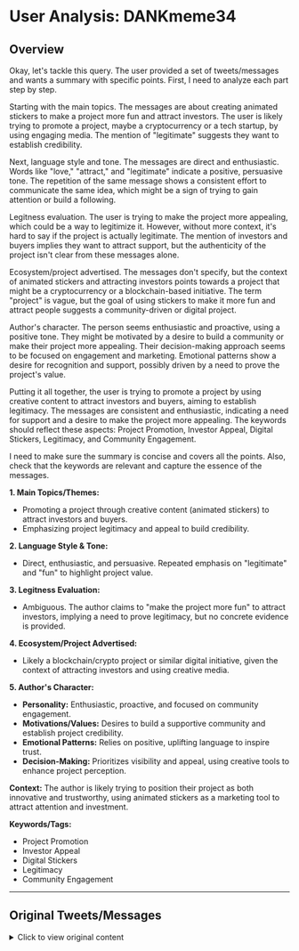 # User Analysis: DANKmeme34

## Overview

<think>
Okay, let's tackle this query. The user provided a set of tweets/messages and wants a summary with specific points. First, I need to analyze each part step by step.

Starting with the main topics. The messages are about creating animated stickers to make a project more fun and attract investors. The user is likely trying to promote a project, maybe a cryptocurrency or a tech startup, by using engaging media. The mention of "legitimate" suggests they want to establish credibility.

Next, language style and tone. The messages are direct and enthusiastic. Words like "love," "attract," and "legitimate" indicate a positive, persuasive tone. The repetition of the same message shows a consistent effort to communicate the same idea, which might be a sign of trying to gain attention or build a following.

Legitness evaluation. The user is trying to make the project more appealing, which could be a way to legitimize it. However, without more context, it's hard to say if the project is actually legitimate. The mention of investors and buyers implies they want to attract support, but the authenticity of the project isn't clear from these messages alone.

Ecosystem/project advertised. The messages don't specify, but the context of animated stickers and attracting investors points towards a project that might be a cryptocurrency or a blockchain-based initiative. The term "project" is vague, but the goal of using stickers to make it more fun and attract people suggests a community-driven or digital project.

Author's character. The person seems enthusiastic and proactive, using a positive tone. They might be motivated by a desire to build a community or make their project more appealing. Their decision-making approach seems to be focused on engagement and marketing. Emotional patterns show a desire for recognition and support, possibly driven by a need to prove the project's value.

Putting it all together, the user is trying to promote a project by using creative content to attract investors and buyers, aiming to establish legitimacy. The messages are consistent and enthusiastic, indicating a need for support and a desire to make the project more appealing. The keywords should reflect these aspects: Project Promotion, Investor Appeal, Digital Stickers, Legitimacy, and Community Engagement.

I need to make sure the summary is concise and covers all the points. Also, check that the keywords are relevant and capture the essence of the messages.
</think>

**1. Main Topics/Themes:**  
- Promoting a project through creative content (animated stickers) to attract investors and buyers.  
- Emphasizing project legitimacy and appeal to build credibility.  

**2. Language Style & Tone:**  
- Direct, enthusiastic, and persuasive. Repeated emphasis on "legitimate" and "fun" to highlight project value.  

**3. Legitness Evaluation:**  
- Ambiguous. The author claims to "make the project more fun" to attract investors, implying a need to prove legitimacy, but no concrete evidence is provided.  

**4. Ecosystem/Project Advertised:**  
- Likely a blockchain/crypto project or similar digital initiative, given the context of attracting investors and using creative media.  

**5. Author's Character:**  
- **Personality:** Enthusiastic, proactive, and focused on community engagement.  
- **Motivations/Values:** Desires to build a supportive community and establish project credibility.  
- **Emotional Patterns:** Relies on positive, uplifting language to inspire trust.  
- **Decision-Making:** Prioritizes visibility and appeal, using creative tools to enhance project perception.  

**Context:** The author is likely trying to position their project as both innovative and trustworthy, using animated stickers as a marketing tool to attract attention and investment.  

**Keywords/Tags:**  
- Project Promotion  
- Investor Appeal  
- Digital Stickers  
- Legitimacy  
- Community Engagement
---
## Original Tweets/Messages

<details>
<summary>Click to view original content</summary>

| Type | Content |
|------|---------|
| messages | Are you the dev |
| messages | I would love to make animated based stickers that will make the project more fun and attract investors/buyers that will know that your project is legitimate |
| messages | /start |
| messages | I would love to make animated based stickers that will make the project more fun and attract investors/buyers that will know that your project is legitimate |

</details>
